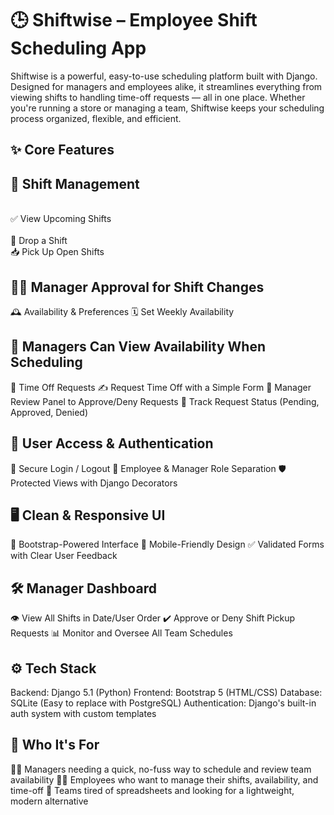 <h1>🕒 Shiftwise – Employee Shift Scheduling App</h1>
Shiftwise is a powerful, easy-to-use scheduling platform built with Django. Designed for managers and employees alike, it streamlines everything from viewing shifts to handling time-off requests — all in one place. Whether you're running a store or managing a team, Shiftwise keeps your scheduling process organized, flexible, and efficient.


<h2>✨ Core Features</h2>

<h2>📅 Shift Management</h2>
<br>✅ View Upcoming Shifts</br>
<br>🔄 Drop a Shift</br>
📥 Pick Up Open Shifts

<h2>👩‍💼 Manager Approval for Shift Changes</h2>
🕰️ Availability & Preferences
🗓️ Set Weekly Availability

<h2>👀 Managers Can View Availability When Scheduling</h2>
📝 Time Off Requests
✍️ Request Time Off with a Simple Form
🧾 Manager Review Panel to Approve/Deny Requests
🔔 Track Request Status (Pending, Approved, Denied)

<h2>👥 User Access & Authentication</h2>
🔐 Secure Login / Logout
👤 Employee & Manager Role Separation
🛡️ Protected Views with Django Decorators

<h2>🖥️ Clean & Responsive UI</h2>
🚀 Bootstrap-Powered Interface
📱 Mobile-Friendly Design
✅ Validated Forms with Clear User Feedback

<h2>🛠️ Manager Dashboard</h2>
👁️ View All Shifts in Date/User Order
✔️ Approve or Deny Shift Pickup Requests
📊 Monitor and Oversee All Team Schedules

<h2>⚙️ Tech Stack</h2>
Backend: Django 5.1 (Python)
Frontend: Bootstrap 5 (HTML/CSS)
Database: SQLite (Easy to replace with PostgreSQL)
Authentication: Django's built-in auth system with custom templates

<h2>👀 Who It's For</h2>
👨‍💼 Managers needing a quick, no-fuss way to schedule and review team availability
🧑‍💻 Employees who want to manage their shifts, availability, and time-off
💼 Teams tired of spreadsheets and looking for a lightweight, modern alternative


